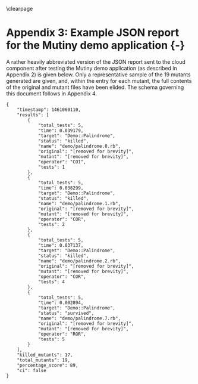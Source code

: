 \clearpage

# Appendix 3: Example JSON report for the Mutiny demo application {-}

A rather heavily abbreviated version of the JSON report sent to the cloud component after testing the Mutiny demo application (as described in Appendix 2) is given below. Only a representative sample of the 19 mutants generated are given, and, within the entry for each mutant, the full contents of the original and mutant files have been elided. The schema governing this document follows in Appendix 4.

```{.json}
{
    "timestamp": 1461060110,
    "results": [
        {
            "total_tests": 5,
            "time": 0.039179,
            "target": "Demo::Palindrome",
            "status": "killed",
            "name": "demo/palindrome.0.rb",
            "original": "[removed for brevity]",
            "mutant": "[removed for brevity]",
            "operator": "COI",
            "tests": 1
        },
        {
            "total_tests": 5,
            "time": 0.038299,
            "target": "Demo::Palindrome",
            "status": "killed",
            "name": "demo/palindrome.1.rb",
            "original": "[removed for brevity]",
            "mutant": "[removed for brevity]",
            "operator": "COR",
            "tests": 2
        },
        {
            "total_tests": 5,
            "time": 0.037137,
            "target": "Demo::Palindrome",
            "status": "killed",
            "name": "demo/palindrome.2.rb",
            "original": "[removed for brevity]",
            "mutant": "[removed for brevity]",
            "operator": "COR",
            "tests": 4
        },
        {
            "total_tests": 5,
            "time": 0.002894,
            "target": "Demo::Palindrome",
            "status": "survived",
            "name": "demo/palindrome.7.rb",
            "original": "[removed for brevity]",
            "mutant": "[removed for brevity]",
            "operator": "ROR",
            "tests": 5
        }
    ],
    "killed_mutants": 17,
    "total_mutants": 19,
    "percentage_score": 89,
    "ci": false
}
```
